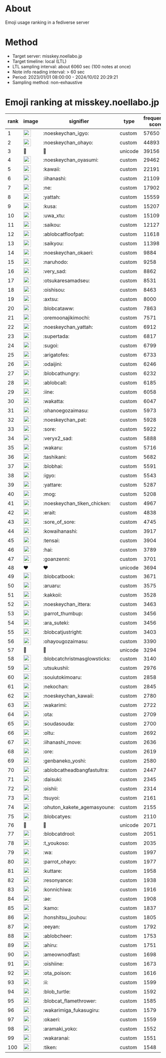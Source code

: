 # About
Emoji usage ranking in a fediverse server

# Method
- Target server: misskey.noellabo.jp
- Target timeline: local (LTL)
- LTL sampling interval: about 6060 sec (100 notes at once)
- Note info reading interval: > 60 sec
- Period: 2023/01/01 08:00:00 - 2024/10/02 20:29:21 
- Sampling method: non-exhaustive

# Emoji ranking at misskey.noellabo.jp

|rank|image|signifier|type|frequency score|
|----|----|----|----|----|
|1|<img height="24" src="https://misskey.noellabo.jp/emoji/noeskeychan_igyo.webp">|:noeskeychan_igyo:|custom|57650|
|2|<img height="24" src="https://misskey.noellabo.jp/emoji/noeskeychan_ohayo.webp">|:noeskeychan_ohayo:|custom|44893|
|3|🎉|🎉|unicode|39156|
|4|<img height="24" src="https://misskey.noellabo.jp/emoji/noeskeychan_oyasumi.webp">|:noeskeychan_oyasumi:|custom|29462|
|5|<img height="24" src="https://misskey.noellabo.jp/emoji/kawaii.webp">|:kawaii:|custom|22191|
|6|<img height="24" src="https://misskey.noellabo.jp/emoji/iihanashi.webp">|:iihanashi:|custom|21109|
|7|<img height="24" src="https://misskey.noellabo.jp/emoji/ne.webp">|:ne:|custom|17902|
|8|<img height="24" src="https://misskey.noellabo.jp/emoji/yattah.webp">|:yattah:|custom|15559|
|9|<img height="24" src="https://misskey.noellabo.jp/emoji/kusa.webp">|:kusa:|custom|15207|
|10|<img height="24" src="https://misskey.noellabo.jp/emoji/uwa_xtu.webp">|:uwa_xtu:|custom|15109|
|11|<img height="24" src="https://misskey.noellabo.jp/emoji/saikou.webp">|:saikou:|custom|12127|
|12|<img height="24" src="https://misskey.noellabo.jp/emoji/ablobcatfloofpat.webp">|:ablobcatfloofpat:|custom|11618|
|13|<img height="24" src="https://misskey.noellabo.jp/emoji/saikyou.webp">|:saikyou:|custom|11398|
|14|<img height="24" src="https://misskey.noellabo.jp/emoji/noeskeychan_okaeri.webp">|:noeskeychan_okaeri:|custom|9884|
|15|<img height="24" src="https://misskey.noellabo.jp/emoji/naruhodo.webp">|:naruhodo:|custom|9258|
|16|<img height="24" src="https://misskey.noellabo.jp/emoji/very_sad.webp">|:very_sad:|custom|8862|
|17|<img height="24" src="https://misskey.noellabo.jp/emoji/otsukaresamadseu.webp">|:otsukaresamadseu:|custom|8531|
|18|<img height="24" src="https://misskey.noellabo.jp/emoji/oishisou.webp">|:oishisou:|custom|8463|
|19|<img height="24" src="https://misskey.noellabo.jp/emoji/axtsu.webp">|:axtsu:|custom|8000|
|20|<img height="24" src="https://misskey.noellabo.jp/emoji/blobcataww.webp">|:blobcataww:|custom|7863|
|21|<img height="24" src="https://misskey.noellabo.jp/emoji/oremoonajikimochi.webp">|:oremoonajikimochi:|custom|7571|
|22|<img height="24" src="https://misskey.noellabo.jp/emoji/noeskeychan_yattah.webp">|:noeskeychan_yattah:|custom|6912|
|23|<img height="24" src="https://misskey.noellabo.jp/emoji/supertada.webp">|:supertada:|custom|6817|
|24|<img height="24" src="https://misskey.noellabo.jp/emoji/sugoi.webp">|:sugoi:|custom|6799|
|25|<img height="24" src="https://misskey.noellabo.jp/emoji/arigatofes.webp">|:arigatofes:|custom|6733|
|26|<img height="24" src="https://misskey.noellabo.jp/emoji/odaijini.webp">|:odaijini:|custom|6246|
|27|<img height="24" src="https://misskey.noellabo.jp/emoji/blobcathungry.webp">|:blobcathungry:|custom|6232|
|28|<img height="24" src="https://misskey.noellabo.jp/emoji/ablobcall.webp">|:ablobcall:|custom|6185|
|29|<img height="24" src="https://misskey.noellabo.jp/emoji/iine.webp">|:iine:|custom|6058|
|30|<img height="24" src="https://misskey.noellabo.jp/emoji/wakatta.webp">|:wakatta:|custom|6047|
|31|<img height="24" src="https://misskey.noellabo.jp/emoji/ohanoegozaimasu.webp">|:ohanoegozaimasu:|custom|5973|
|32|<img height="24" src="https://misskey.noellabo.jp/emoji/noeskeychan_pat.webp">|:noeskeychan_pat:|custom|5928|
|33|<img height="24" src="https://misskey.noellabo.jp/emoji/sore.webp">|:sore:|custom|5922|
|34|<img height="24" src="https://misskey.noellabo.jp/emoji/veryx2_sad.webp">|:veryx2_sad:|custom|5888|
|35|<img height="24" src="https://misskey.noellabo.jp/emoji/wakaru.webp">|:wakaru:|custom|5716|
|36|<img height="24" src="https://misskey.noellabo.jp/emoji/tashikani.webp">|:tashikani:|custom|5682|
|37|<img height="24" src="https://misskey.noellabo.jp/emoji/blobhai.webp">|:blobhai:|custom|5591|
|38|<img height="24" src="https://misskey.noellabo.jp/emoji/igyo.webp">|:igyo:|custom|5543|
|39|<img height="24" src="https://misskey.noellabo.jp/emoji/yattare.webp">|:yattare:|custom|5287|
|40|<img height="24" src="https://misskey.noellabo.jp/emoji/mog.webp">|:mog:|custom|5208|
|41|<img height="24" src="https://misskey.noellabo.jp/emoji/noeskeychan_tiken_chicken.webp">|:noeskeychan_tiken_chicken:|custom|4967|
|42|<img height="24" src="https://misskey.noellabo.jp/emoji/erait.webp">|:erait:|custom|4838|
|43|<img height="24" src="https://misskey.noellabo.jp/emoji/sore_of_sore.webp">|:sore_of_sore:|custom|4745|
|44|<img height="24" src="https://misskey.noellabo.jp/emoji/kowaihanashi.webp">|:kowaihanashi:|custom|3917|
|45|<img height="24" src="https://misskey.noellabo.jp/emoji/tensai.webp">|:tensai:|custom|3904|
|46|<img height="24" src="https://misskey.noellabo.jp/emoji/hai.webp">|:hai:|custom|3789|
|47|<img height="24" src="https://misskey.noellabo.jp/emoji/goanzenni.webp">|:goanzenni:|custom|3701|
|48|❤|❤|unicode|3694|
|49|<img height="24" src="https://misskey.noellabo.jp/emoji/blobcatbook.webp">|:blobcatbook:|custom|3671|
|50|<img height="24" src="https://misskey.noellabo.jp/emoji/aruaru.webp">|:aruaru:|custom|3575|
|51|<img height="24" src="https://misskey.noellabo.jp/emoji/kakkoii.webp">|:kakkoii:|custom|3528|
|52|<img height="24" src="https://misskey.noellabo.jp/emoji/noeskeychan_ittera.webp">|:noeskeychan_ittera:|custom|3463|
|53|<img height="24" src="https://misskey.noellabo.jp/emoji/parrot_thumbup.webp">|:parrot_thumbup:|custom|3456|
|54|<img height="24" src="https://misskey.noellabo.jp/emoji/ara_suteki.webp">|:ara_suteki:|custom|3456|
|55|<img height="24" src="https://misskey.noellabo.jp/emoji/blobcatjustright.webp">|:blobcatjustright:|custom|3403|
|56|<img height="24" src="https://misskey.noellabo.jp/emoji/ohayougozaimasu.webp">|:ohayougozaimasu:|custom|3390|
|57|🍗|🍗|unicode|3294|
|58|<img height="24" src="https://misskey.noellabo.jp/emoji/blobcatchristmasglowsticks.webp">|:blobcatchristmasglowsticks:|custom|3140|
|59|<img height="24" src="https://misskey.noellabo.jp/emoji/utsukushii.webp">|:utsukushii:|custom|2976|
|60|<img height="24" src="https://misskey.noellabo.jp/emoji/souiutokimoaru.webp">|:souiutokimoaru:|custom|2858|
|61|<img height="24" src="https://misskey.noellabo.jp/emoji/nekochan.webp">|:nekochan:|custom|2845|
|62|<img height="24" src="https://misskey.noellabo.jp/emoji/noeskeychan_kawaii.webp">|:noeskeychan_kawaii:|custom|2780|
|63|<img height="24" src="https://misskey.noellabo.jp/emoji/wakarimi.webp">|:wakarimi:|custom|2722|
|64|<img height="24" src="https://misskey.noellabo.jp/emoji/ota.webp">|:ota:|custom|2709|
|65|<img height="24" src="https://misskey.noellabo.jp/emoji/soudasouda.webp">|:soudasouda:|custom|2700|
|66|<img height="24" src="https://misskey.noellabo.jp/emoji/oltu.webp">|:oltu:|custom|2692|
|67|<img height="24" src="https://misskey.noellabo.jp/emoji/iihanashi_move.webp">|:iihanashi_move:|custom|2636|
|68|<img height="24" src="https://misskey.noellabo.jp/emoji/ore.webp">|:ore:|custom|2619|
|69|<img height="24" src="https://misskey.noellabo.jp/emoji/genbaneko_yoshi.webp">|:genbaneko_yoshi:|custom|2580|
|70|<img height="24" src="https://misskey.noellabo.jp/emoji/ablobcatheadbangfastultra.webp">|:ablobcatheadbangfastultra:|custom|2447|
|71|<img height="24" src="https://misskey.noellabo.jp/emoji/daisuki.webp">|:daisuki:|custom|2345|
|72|<img height="24" src="https://misskey.noellabo.jp/emoji/oishii.webp">|:oishii:|custom|2314|
|73|<img height="24" src="https://misskey.noellabo.jp/emoji/tsuyoi.webp">|:tsuyoi:|custom|2161|
|74|<img height="24" src="https://misskey.noellabo.jp/emoji/ohuton_kakete_agemasyoune.webp">|:ohuton_kakete_agemasyoune:|custom|2155|
|75|<img height="24" src="https://misskey.noellabo.jp/emoji/blobcatyes.webp">|:blobcatyes:|custom|2110|
|76|👀|👀|unicode|2071|
|77|<img height="24" src="https://misskey.noellabo.jp/emoji/blobcatdrool.webp">|:blobcatdrool:|custom|2051|
|78|<img height="24" src="https://misskey.noellabo.jp/emoji/t_youkoso.webp">|:t_youkoso:|custom|2035|
|79|<img height="24" src="https://misskey.noellabo.jp/emoji/wa.webp">|:wa:|custom|1997|
|80|<img height="24" src="https://misskey.noellabo.jp/emoji/parrot_ohayo.webp">|:parrot_ohayo:|custom|1977|
|81|<img height="24" src="https://misskey.noellabo.jp/emoji/kuttare.webp">|:kuttare:|custom|1958|
|82|<img height="24" src="https://misskey.noellabo.jp/emoji/resonyance.webp">|:resonyance:|custom|1938|
|83|<img height="24" src="https://misskey.noellabo.jp/emoji/konnichiwa.webp">|:konnichiwa:|custom|1916|
|84|<img height="24" src="https://misskey.noellabo.jp/emoji/ae.webp">|:ae:|custom|1908|
|85|<img height="24" src="https://misskey.noellabo.jp/emoji/kamo.webp">|:kamo:|custom|1837|
|86|<img height="24" src="https://misskey.noellabo.jp/emoji/honshitsu_jouhou.webp">|:honshitsu_jouhou:|custom|1805|
|87|<img height="24" src="https://misskey.noellabo.jp/emoji/eeyan.webp">|:eeyan:|custom|1792|
|88|<img height="24" src="https://misskey.noellabo.jp/emoji/ablobcheer.webp">|:ablobcheer:|custom|1753|
|89|<img height="24" src="https://misskey.noellabo.jp/emoji/ahiru.webp">|:ahiru:|custom|1751|
|90|<img height="24" src="https://misskey.noellabo.jp/emoji/ameownodfast.webp">|:ameownodfast:|custom|1698|
|91|<img height="24" src="https://misskey.noellabo.jp/emoji/oishiine.webp">|:oishiine:|custom|1673|
|92|<img height="24" src="https://misskey.noellabo.jp/emoji/ota_poison.webp">|:ota_poison:|custom|1616|
|93|<img height="24" src="https://misskey.noellabo.jp/emoji/ii.webp">|:ii:|custom|1599|
|94|<img height="24" src="https://misskey.noellabo.jp/emoji/blob_turtle.webp">|:blob_turtle:|custom|1592|
|95|<img height="24" src="https://misskey.noellabo.jp/emoji/blobcat_flamethrower.webp">|:blobcat_flamethrower:|custom|1585|
|96|<img height="24" src="https://misskey.noellabo.jp/emoji/wakarimiga_fukasugiru.webp">|:wakarimiga_fukasugiru:|custom|1579|
|97|<img height="24" src="https://misskey.noellabo.jp/emoji/okaeri.webp">|:okaeri:|custom|1559|
|98|<img height="24" src="https://misskey.noellabo.jp/emoji/aramaki_yoko.webp">|:aramaki_yoko:|custom|1552|
|99|<img height="24" src="https://misskey.noellabo.jp/emoji/wakaranai.webp">|:wakaranai:|custom|1551|
|100|<img height="24" src="https://misskey.noellabo.jp/emoji/tiken.webp">|:tiken:|custom|1548|
